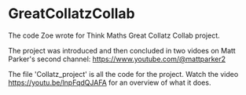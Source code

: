 # GreatCollatzCollab

The code Zoe wrote for Think Maths Great Collatz Collab project. 

The project was introduced and then concluded in two vidoes on Matt Parker's second channel: https://www.youtube.com/@mattparker2

The file 'Collatz_project' is all the code for the project. Watch the video https://youtu.be/lnpFqdQJAFA for an overview of what it does.
